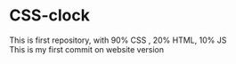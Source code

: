 # CSS-clock
This is first repository, with 90% CSS , 20% HTML, 10% JS
<br>
This is my first commit on website version
